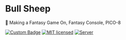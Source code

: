 # Bull Sheep
🐑 Making a Fantasy Game On, Fantasy Console, PICO-8

[![Custom Badge](https://img.shields.io/badge/Author-Abhijit%20Kar-brightgreen.svg)](https://www.abhijit-kar.com/)
[![MIT licensed](https://img.shields.io/badge/Licence-MIT-blue.svg?style=flat)](https://opensource.org/licenses/mit-license.php)
[![Server](https://img.shields.io/badge/Server-GitHub%20Pages-brightgreen.svg?style=flat)](https://www.abhijit-kar.com/bull-sheep) 
